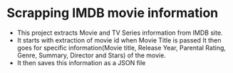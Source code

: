 # Scrapping IMDB movie information

- This project extracts Movie and TV Series information from IMDB site.
- It starts with extraction of movie id when Movie Title is passed It then goes for specific information(Movie title, Release Year, Parental Rating, Genre, Summary, Director and Stars) of the movie.
-  It then saves this information as a JSON file